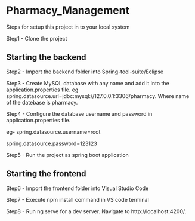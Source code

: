 # Pharmacy_Management
Steps for setup this project in to your local system

Step1 - Clone the project
## Starting the backend 
Step2 - Import the backend folder into Spring-tool-suite/Eclipse

Step3 - Create MySQL database with any name and add it into the application.properties file. eg spring.datasource.url=jdbc:mysql://127.0.0.1:3306/pharmacy. Where name of the datebase is pharmacy.

Step4 - Configure the database username and password in application.properties file. 

eg- spring.datasource.username=root

spring.datasource.password=123123

Step5 - Run the project as spring boot application

## Starting the frontend
Step6 - Import the frontend folder into Visual Studio Code

Step7 - Execute npm install command in VS code terminal

Step8 - Run ng serve for a dev server. Navigate to http://localhost:4200/.
 




